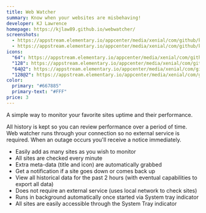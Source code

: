 ```yaml
---
title: Web Watcher
summary: Know when your websites are misbehaving!
developer: KJ Lawrence
homepage: https://kjlaw89.github.io/webwatcher/
screenshots:
  - https://appstream.elementary.io/appcenter/media/xenial/com/github/kjlaw89.webwatcher.desktop/CA9DF0CE9C19A5D6BD068190C697E2A2/screenshots/image-1_orig.png
  - https://appstream.elementary.io/appcenter/media/xenial/com/github/kjlaw89.webwatcher.desktop/CA9DF0CE9C19A5D6BD068190C697E2A2/screenshots/image-2_orig.png
icons:
  "64": https://appstream.elementary.io/appcenter/media/xenial/com/github/kjlaw89.webwatcher.desktop/CA9DF0CE9C19A5D6BD068190C697E2A2/icons/64x64/com.github.kjlaw89.webwatcher_com.github.kjlaw89.webwatcher.png
  "128": https://appstream.elementary.io/appcenter/media/xenial/com/github/kjlaw89.webwatcher.desktop/CA9DF0CE9C19A5D6BD068190C697E2A2/icons/128x128/com.github.kjlaw89.webwatcher_com.github.kjlaw89.webwatcher.png
  "64@2": https://appstream.elementary.io/appcenter/media/xenial/com/github/kjlaw89.webwatcher.desktop/CA9DF0CE9C19A5D6BD068190C697E2A2/icons/64x64@2/com.github.kjlaw89.webwatcher_com.github.kjlaw89.webwatcher.png
  "128@2": https://appstream.elementary.io/appcenter/media/xenial/com/github/kjlaw89.webwatcher.desktop/CA9DF0CE9C19A5D6BD068190C697E2A2/icons/128x128@2/com.github.kjlaw89.webwatcher_com.github.kjlaw89.webwatcher.png
color:
  primary: "#667885"
  primary-text: "#FFF"
price: 3
---
```


<p>A simple way to monitor your favorite sites uptime and their performance.</p>
<p>All history is kept so you can review performance over a period of time. Web watcher runs through your connection so no external service is required. When an outage occurs you&apos;ll receive a notice immediately.</p>
<ul>
  <li>Easily add as many sites as you wish to monitor</li>
  <li>All sites are checked every minute</li>
  <li>Extra meta-data (title and icon) are automatically grabbed</li>
  <li>Get a notification if a site goes down or comes back up</li>
  <li>View all historical data for the past 2 hours (with eventual capabilities to export all data)</li>
  <li>Does not require an external service (uses local network to check sites)</li>
  <li>Runs in background automatically once started via System tray indicator</li>
  <li>All sites are easily accessible through the System Tray indicator</li>
</ul>